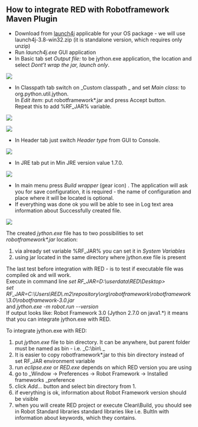 ## How to integrate RED with Robotframework Maven Plugin

  * Download from [launch4j](https://sourceforge.net/projects/launch4j/files/launch4j-3/3.8/) applicable for your OS package - we will use launch4j-3.8-win32.zip (it is standalone version, which requires only unzip)
  * Run _launch4j.exe_ GUI application
  * In Basic tab set _Output file:_ to be jython.exe application, the location and select _Dont't wrap the jar, launch only_.   
  
![](maven/3-basic.png)  
  

  * In Classpath tab switch on _Custom classpath _ and set _Main class:_ to org.python.util.jython.   
In _Edit item_: put robotframework*.jar and press Accept button.  
Repeat this to add %RF_JAR% variable.  
  
![](maven/4-classpath.jpg)  
  
  
  
![](maven/4-classpath1.jpg)  
  

  * In Header tab just switch _Header type_ from GUI to Console.  
  
![](maven/5-header.png)  
  

  * In JRE tab put in Min JRE version value 1.7.0.   
  
![](maven/6-jre.jpg)  
  

  * In main menu press _Build wrapper_ (gear icon) . The application will ask you for save configuration, it is required - the name of configuration and place where it will be located is optional.
  * If everything was done ok you will be able to see in Log text area information about Successfully created file.   
  
![](maven/8-jre.png)  
  

  
The created _jython.exe_ file has to two possibilities to set
_robotframework*.jar_ location:  
1) via already set variable %RF_JAR% you can set it in _System Variables_  
2) using jar located in the same directory where jython.exe file is present  
  
The last test before integration with RED - is to test if executable file was
compiled ok and will work.  
Execute in command line _set RF_JAR=D:\userdata\RED\Desktop>_  
_set
RF_JAR=C:\Users\RED\\.m2\repository\org\robotframework\robotframework\3.0\robotframework-3.0.jar_  
and _jython.exe -m robot.run --version_  
If output looks like: Robot Framework 3.0 (Jython 2.7.0 on java1.*) it means
that you can integrate jython.exe with RED.  
  
To integrate jython.exe with RED:  
1) put _jython.exe_ file to bin directory. It can be anywhere, but parent
folder must be named as bin - i.e. _C:\bin\ _  
2) It is easier to copy robotframework*.jar to this bin directory instead of
set RF_JAR environment variable  
3) run _eclipse.exe_ or _RED.exe_ depends on which RED version you are using  
4) go to _Window -&gt; Preferences -&gt; Robot Framework -&gt; Installed
frameworks _preference  
5) click _Add..._ button and select bin directory from 1.  
6) if everything is ok, information about Robot Framework version should be
visible  
7) when you will create RED project or execute Clean\Build, you should see in
Robot Standard libraries standard libraries like i.e. BultIn with information
about keywords, which they contains.  

